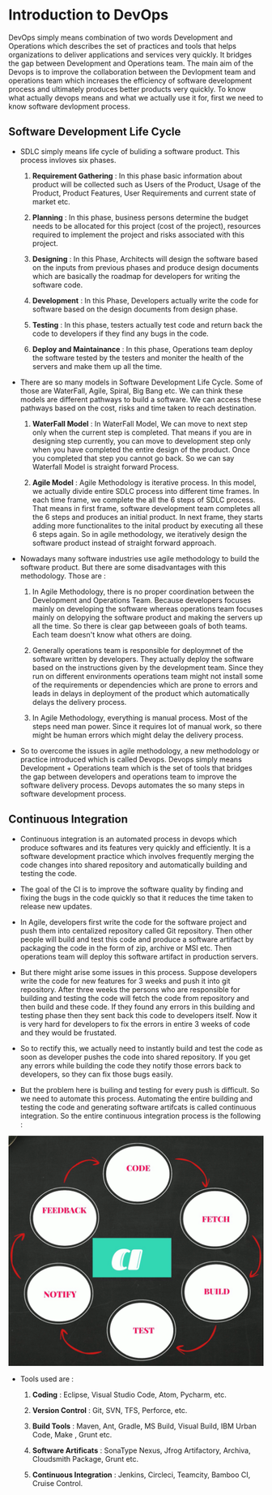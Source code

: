 # Introduction to DevOps

DevOps simply means combination of two words Development and Operations which describes the set of practices and tools that helps organizations to deliver applications and services very quickly. It bridges the gap between Development and Operations team. The main aim of the Devops is to improve the collaboration between the Devlopment team and operations team which increases the efficiency of software development process and ultimately produces better products very quickly. To know what actually devops means and what we actually use it for, first we need to know software devlopment process.

## Software Development Life Cycle

- SDLC simply means life cycle of buliding a software product. This process invloves six phases.

  1. **Requirement Gathering** : In this phase basic information about product will be collected such as Users of the Product, Usage of the Product, Product Features, User Requirements and current state of market etc.

  2. **Planning** : In this phase, business persons determine the budget needs to be allocated for this project (cost of the project), resources required to implement the project and risks associated with this project.

  3. **Designing** : In this Phase, Architects will design the software based on the inputs from previous phases and produce design documents which are basically the roadmap for developers for writing the software code.

  4. **Development** : In this Phase, Developers actually write the code for software based on the design documents from design phase.

  5. **Testing** : In this phase, testers actually test code and return back the code to developers if they find any bugs in the code. 

  6. **Deploy and Maintainance** : In this phase, Operations team deploy the software tested by the testers and moniter the health of the servers and make them up all the time.

- There are so many models in Software Development Life Cycle. Some of those are WaterFall, Agile, Spiral, Big Bang etc. We can think these models are different pathways to build a software. We can access these pathways based on the cost, risks and time taken to reach destination.

  1. **WaterFall Model** : In WaterFall Model, We can move to next step only when the current step is completed. That means if you are in designing step currently, you can move to development step only when you have completed the entire design of the product. Once you completed that step you cannot go back. So we can say Waterfall Model is straight forward Process.


  2. **Agile Model** : Agile Methodology is iterative process. In this model, we actually divide entire SDLC process into different time frames. In each time frame, we complete the all the 6 steps of SDLC process. That means in first frame, software development team completes all the 6 steps and produces an initial product. In next frame, they starts adding more functionalites to the inital product by executing all these 6 steps again. So in agile methodology, we iteratively design the software product instead of straight forward approach.

- Nowadays many software industries use agile methodology to build the software product. But there are some disadvantages with this methodology. Those are :

  1. In Agile Methodology, there is no proper coordination between the Development and Operations Team. Because developers focuses mainly on developing the software whereas operations team focuses mainly on delopying the software product and making the servers up all the time. So there is clear gap betweeen goals of both teams. Each team doesn't know what others are doing.

  2. Generally operations team is responsible for deploymnet of the software written by developers. They actually deploy the software based on the instructions given by the development team. Since they run on different environments operations team might not install some of the requirements or dependencies which are prone to errors and leads in delays in deployment of the product which automatically delays the delivery process. 

  3. In Agile Methodology, everything is manual process. Most of the steps need man power. Since it requires lot of manual work, so there might be human errors which might delay the delivery process.

- So to overcome the issues in agile methodology, a new methodology or practice introduced which is called Devops. Devops simply means Development + Operations team which is the set of tools that bridges the gap between developers and operations team to improve the software delivery process. Devops automates the so many steps in software development process.

## Continuous Integration

- Continuous integration is an automated process in devops which produce softwares and its features very quickly and efficiently. It is a software development practice which involves frequently merging the code changes into shared repository and automatically building and testing the code.

- The goal of the CI is to improve the software quality by finding and fixing the bugs in the code quickly so that it reduces the time taken to release new updates.

- In Agile, developers first write the code for the software project and push them into centalized repository called Git repository. Then other people will build and test this code and produce a software artifact by packaging the code in the form of zip, archive or MSI etc. Then operations team will deploy this software artifact in production servers. 

- But there might arise some issues in this process. Suppose developers write the code for new features for 3 weeks and push it into git repository. After three weeks the persons who are responsible for building and testing the code will fetch the code from repository and then build and these code. If they found any errors in this building and testing phase then they sent back this code to developers itself. Now it is very hard for developers to fix the errors in entire 3 weeks of code and they would be frustated.

- So to rectify this, we actually need to instantly build and test the code as soon as developer pushes the code into shared repository. If you get any errors while building the code they notify those errors back to developers, so they can fix those bugs easily.

- But the problem here is builing and testing for every push is difficult. So we need to automate this process. Automating the entire building and testing the code and generating software artifcats is called continuous integration. So the entire continuous integration process is the following :

<img src = "./_static/Continuous_Integration.PNG" alt = "Continuous Integration Process">

- Tools used are :

  1. **Coding** : Eclipse, Visual Studio Code, Atom, Pycharm, etc.

  2. **Version Control** : Git, SVN, TFS, Perforce, etc.

  3. **Build Tools** : Maven, Ant, Gradle, MS Build, Visual Build, IBM Urban Code, Make , Grunt etc.

  4. **Software Artificats** : SonaType Nexus, Jfrog Artifactory, Archiva, Cloudsmith Package, Grunt etc.

  5. **Continuous Integration** : Jenkins, Circleci, Teamcity, Bamboo CI, Cruise Control.

